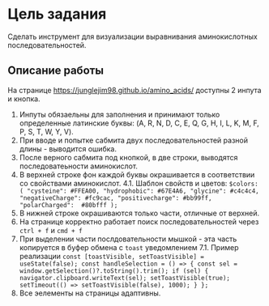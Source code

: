 # Цель задания

Сделать инструмент для визуализации выравнивания аминокислотных последовательностей.

## Описание работы

На странице https://junglejim98.github.io/amino_acids/  доступны 2 инпута и кнопка.

1. Инпуты обязаельны для заполнения и принимают только определенные латинские буквы: (A, R, N, D, C, E, Q, G, H, I, L, K, M, F, P, S, T, W, Y, V).
2. При вводе и попытке сабмита двух последовательностей разной длины - выводится ошибка.
3. После верного сабмита под кнопкой, в две строки, выводятся последоватеьности аминокислот.
4. В верхней строке фон каждой буквы окрашивается в соответствии со свойствами аминокислот.
  4.1. Шаблон свойств и цветов:
     `
     $colors: (
      "cysteine": #FFEA00,
      "hydrophobic": #67E4A6,
      "glycine": #c4c4c4,
      "negativeCharge": #fc9cac,
      "positivecharge": #bb99ff,
      "polarCharged":  #80bfff
    );
    `
5. В нижней строке окрашиваются только части, отличные от верхней.
6. На странице корректно работает поиск последовательностей через `ctrl + f` и `cmd + f`
7. При выделении части послдовательности мышкой - эта часть копируется в буфер обмена с `toast` уведомлением
  7.1. Пример реализации
     `
    const [toastVisible, setToastVisible] = useState(false);
    const handleSelection = () => {
        const sel = window.getSelection()?.toString().trim();
        if (sel) {
          navigator.clipboard.writeText(sel);
          setToastVisible(true);
          setTimeout(() => setToastVisible(false), 1000);
        }
    };
  `
8. Все эелементы на страницы адаптивны.
